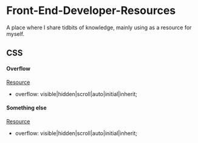 # Front-End-Developer-Resources
A place where I share tidbits of knowledge, mainly using as a resource for myself.


## CSS
#### Overflow
[Resource](http://www.w3schools.com/cssref/pr_pos_overflow.asp)

* overflow: visible|hidden|scroll|auto|initial|inherit;

#### Something else
[Resource](http://www.w3schools.com/cssref/pr_pos_overflow.asp)

* overflow: visible|hidden|scroll|auto|initial|inherit;